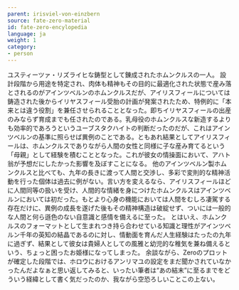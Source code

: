 ```yaml
---
parent: irisviel-von-einzbern
source: fate-zero-material
id: fate-zero-encylopedia
language: ja
weight: 1
category:
- person
---
```


ユスティーツァ・リズライヒな鋳型として錬成されたホムンクルスの一人。
設計段階から用途を特定され、肉体も精神もその目的に最適化された状態で産み落とされるのがアインツベルンのホムンクルスだが、アイリスフィールについては鋳造された後からイリヤスフィール受胎の計画が発案されたため、特例的に「本来とは違う役割」を兼任させられることとなった。即ちイリヤスフィールの出産のみならず育成までも任されたのである。乳母役のホムンクルスな新造するよりも効率的であろうというユーブスタクハイトの判断だったのだが、これはアインツベルンの基準に照らせば異例のことである。ともあれ結果としてアイリスフィールは、ホムンクルスでありながら人間の女性と同様に子な産み育てるという「母親」として経験を積むこととなった。これが彼女の情操面において、アハト翁が予想だにしたかった影響を及ぼすことになる。
他のアインツベルン製ホムンクルスと比べても、九年の長きに渡って人間と交渉し、多彩で変則的な精神活動を行った個体は過去に例がない。言い方を変えるなら、アイリスフィールほどに人間同等の扱いを受け、人間的な情緒を身につけたホムンクルスはアインツベルンにおいては初だった。もとより心身の機能においては人間をむしろ凄駕する存在だけに、異例の成長を遂げた後もその精神構造は破綻せず、ついには一般的な人間と何ら遜色のない自意識と感情を備えるに至った。
とはいえ、ホムンクルスのフォーマットとして生まれつき持ら合わせている知識と理性がアインツベルン千年の英知の結晶であるのに対し、情動面を育んだ人生経験はたったの九年に過ぎず、結果として彼女は貴婦人としての風雅と幼児的な稚気を兼ね備えるという、ちょっと困ったお姫様になってしまった。
余談ながら、Zeroのプロットが確定した段階では、ホロウにおけるアンリマユの設定をまだ聞かされていなかったんだよなぁと思い返してみると、いったい筆者は“あの結末”に至るまでをどういう経緯として書く気だったのか、我ながら空恐ろしいことこの上ない。
